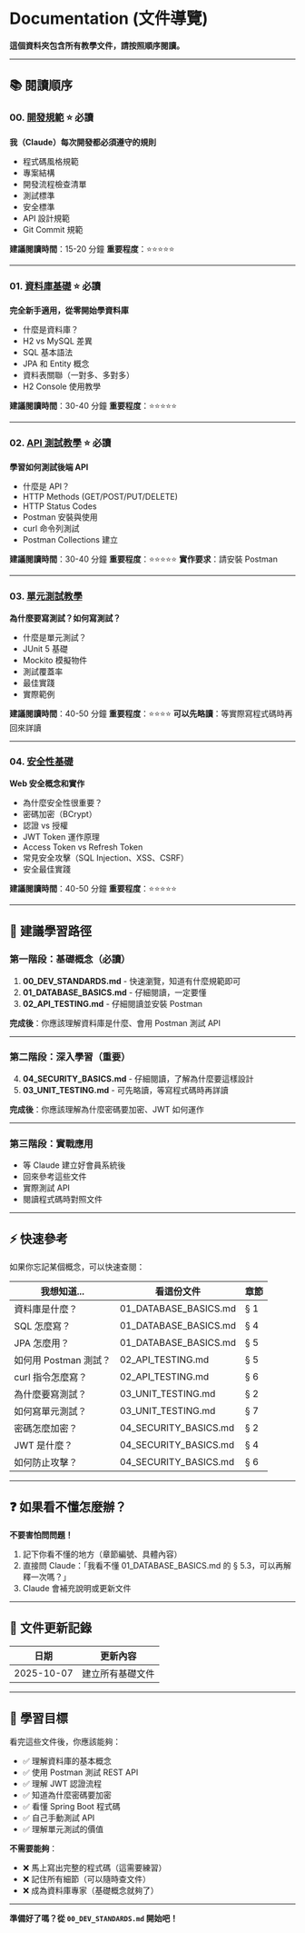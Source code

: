 # Documentation (文件導覽)

**這個資料夾包含所有教學文件，請按照順序閱讀。**

---

## 📚 閱讀順序

### 00. [開發規範](./00_DEV_STANDARDS.md) ⭐ 必讀
**我（Claude）每次開發都必須遵守的規則**

- 程式碼風格規範
- 專案結構
- 開發流程檢查清單
- 測試標準
- 安全標準
- API 設計規範
- Git Commit 規範

**建議閱讀時間**：15-20 分鐘
**重要程度**：⭐⭐⭐⭐⭐

---

### 01. [資料庫基礎](./01_DATABASE_BASICS.md) ⭐ 必讀
**完全新手適用，從零開始學資料庫**

- 什麼是資料庫？
- H2 vs MySQL 差異
- SQL 基本語法
- JPA 和 Entity 概念
- 資料表關聯（一對多、多對多）
- H2 Console 使用教學

**建議閱讀時間**：30-40 分鐘
**重要程度**：⭐⭐⭐⭐⭐

---

### 02. [API 測試教學](./02_API_TESTING.md) ⭐ 必讀
**學習如何測試後端 API**

- 什麼是 API？
- HTTP Methods (GET/POST/PUT/DELETE)
- HTTP Status Codes
- Postman 安裝與使用
- curl 命令列測試
- Postman Collections 建立

**建議閱讀時間**：30-40 分鐘
**重要程度**：⭐⭐⭐⭐⭐
**實作要求**：請安裝 Postman

---

### 03. [單元測試教學](./03_UNIT_TESTING.md)
**為什麼要寫測試？如何寫測試？**

- 什麼是單元測試？
- JUnit 5 基礎
- Mockito 模擬物件
- 測試覆蓋率
- 最佳實踐
- 實際範例

**建議閱讀時間**：40-50 分鐘
**重要程度**：⭐⭐⭐⭐
**可以先略讀**：等實際寫程式碼時再回來詳讀

---

### 04. [安全性基礎](./04_SECURITY_BASICS.md)
**Web 安全概念和實作**

- 為什麼安全性很重要？
- 密碼加密（BCrypt）
- 認證 vs 授權
- JWT Token 運作原理
- Access Token vs Refresh Token
- 常見安全攻擊（SQL Injection、XSS、CSRF）
- 安全最佳實踐

**建議閱讀時間**：40-50 分鐘
**重要程度**：⭐⭐⭐⭐⭐

---

## 📖 建議學習路徑

### 第一階段：基礎概念（必讀）
1. **00_DEV_STANDARDS.md** - 快速瀏覽，知道有什麼規範即可
2. **01_DATABASE_BASICS.md** - 仔細閱讀，一定要懂
3. **02_API_TESTING.md** - 仔細閱讀並安裝 Postman

**完成後**：你應該理解資料庫是什麼、會用 Postman 測試 API

---

### 第二階段：深入學習（重要）
4. **04_SECURITY_BASICS.md** - 仔細閱讀，了解為什麼要這樣設計
5. **03_UNIT_TESTING.md** - 可先略讀，等寫程式碼時再詳讀

**完成後**：你應該理解為什麼密碼要加密、JWT 如何運作

---

### 第三階段：實戰應用
- 等 Claude 建立好會員系統後
- 回來參考這些文件
- 實際測試 API
- 閱讀程式碼時對照文件

---

## ⚡ 快速參考

如果你忘記某個概念，可以快速查閱：

| 我想知道... | 看這份文件 | 章節 |
|-----------|----------|------|
| 資料庫是什麼？ | 01_DATABASE_BASICS.md | § 1 |
| SQL 怎麼寫？ | 01_DATABASE_BASICS.md | § 4 |
| JPA 怎麼用？ | 01_DATABASE_BASICS.md | § 5 |
| 如何用 Postman 測試？ | 02_API_TESTING.md | § 5 |
| curl 指令怎麼寫？ | 02_API_TESTING.md | § 6 |
| 為什麼要寫測試？ | 03_UNIT_TESTING.md | § 2 |
| 如何寫單元測試？ | 03_UNIT_TESTING.md | § 7 |
| 密碼怎麼加密？ | 04_SECURITY_BASICS.md | § 2 |
| JWT 是什麼？ | 04_SECURITY_BASICS.md | § 4 |
| 如何防止攻擊？ | 04_SECURITY_BASICS.md | § 6 |

---

## ❓ 如果看不懂怎麼辦？

**不要害怕問問題！**

1. 記下你看不懂的地方（章節編號、具體內容）
2. 直接問 Claude：「我看不懂 01_DATABASE_BASICS.md 的 § 5.3，可以再解釋一次嗎？」
3. Claude 會補充說明或更新文件

---

## 📝 文件更新記錄

| 日期 | 更新內容 |
|------|---------|
| 2025-10-07 | 建立所有基礎文件 |

---

## 🎯 學習目標

看完這些文件後，你應該能夠：

- ✅ 理解資料庫的基本概念
- ✅ 使用 Postman 測試 REST API
- ✅ 理解 JWT 認證流程
- ✅ 知道為什麼密碼要加密
- ✅ 看懂 Spring Boot 程式碼
- ✅ 自己手動測試 API
- ✅ 理解單元測試的價值

**不需要能夠**：
- ❌ 馬上寫出完整的程式碼（這需要練習）
- ❌ 記住所有細節（可以隨時查文件）
- ❌ 成為資料庫專家（基礎概念就夠了）

---

**準備好了嗎？從 `00_DEV_STANDARDS.md` 開始吧！**
